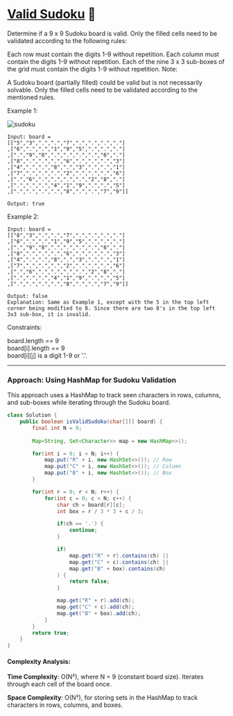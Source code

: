 # [Valid Sudoku](https://leetcode.com/problems/valid-sudoku/description/) 💛


Determine if a 9 x 9 Sudoku board is valid. Only the filled cells need to be validated according to the following rules:

Each row must contain the digits 1-9 without repetition.
Each column must contain the digits 1-9 without repetition.
Each of the nine 3 x 3 sub-boxes of the grid must contain the digits 1-9 without repetition.
Note:

A Sudoku board (partially filled) could be valid but is not necessarily solvable.
Only the filled cells need to be validated according to the mentioned rules.
 

Example 1:

![sudoku](https://upload.wikimedia.org/wikipedia/commons/thumb/f/ff/Sudoku-by-L2G-20050714.svg/250px-Sudoku-by-L2G-20050714.svg.png)

    Input: board = 
    [["5","3",".",".","7",".",".",".","."]
    ,["6",".",".","1","9","5",".",".","."]
    ,[".","9","8",".",".",".",".","6","."]
    ,["8",".",".",".","6",".",".",".","3"]
    ,["4",".",".","8",".","3",".",".","1"]
    ,["7",".",".",".","2",".",".",".","6"]
    ,[".","6",".",".",".",".","2","8","."]
    ,[".",".",".","4","1","9",".",".","5"]
    ,[".",".",".",".","8",".",".","7","9"]]

    Output: true

Example 2:

    Input: board = 
    [["8","3",".",".","7",".",".",".","."]
    ,["6",".",".","1","9","5",".",".","."]
    ,[".","9","8",".",".",".",".","6","."]
    ,["8",".",".",".","6",".",".",".","3"]
    ,["4",".",".","8",".","3",".",".","1"]
    ,["7",".",".",".","2",".",".",".","6"]
    ,[".","6",".",".",".",".","2","8","."]
    ,[".",".",".","4","1","9",".",".","5"]
    ,[".",".",".",".","8",".",".","7","9"]]

    Output: false
    Explanation: Same as Example 1, except with the 5 in the top left corner being modified to 8. Since there are two 8's in the top left 3x3 sub-box, it is invalid.
 

Constraints:

board.length == 9  
board[i].length == 9  
board[i][j] is a digit 1-9 or '.'.  

---
### Approach: Using HashMap for Sudoku Validation

This approach uses a HashMap to track seen characters in rows, columns, and sub-boxes while iterating through the Sudoku board.

```java
class Solution {
    public boolean isValidSudoku(char[][] board) {
        final int N = 9;
    
        Map<String, Set<Character>> map = new HashMap<>();

        for(int i = 0; i < N; i++) {
            map.put("R" + i, new HashSet<>()); // Row
            map.put("C" + i, new HashSet<>()); // Column
            map.put("B" + i, new HashSet<>()); // Box
        }

        for(int r = 0; r < N; r++) {
            for(int c = 0; c < N; c++) {
                char ch = board[r][c];
                int box = r / 3 * 3 + c / 3;

                if(ch == '.') {
                    continue;
                }

                if(
                    map.get("R" + r).contains(ch) ||
                    map.get("C" + c).contains(ch) ||
                    map.get("B" + box).contains(ch)
                ) {
                    return false;
                }

                map.get("R" + r).add(ch);
                map.get("C" + c).add(ch);
                map.get("B" + box).add(ch);
            }
        }
        return true;
    }
}
```

#### Complexity Analysis:

**Time Complexity**: O(N²), where N = 9 (constant board size). Iterates through each cell of the board once.

**Space Complexity**: O(N²), for storing sets in the HashMap to track characters in rows, columns, and boxes.

